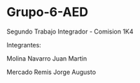 # Grupo-6-AED
Segundo Trabajo Integrador - Comision 1K4

Integrantes:

Molina Navarro Juan Martin 

Mercado Remis Jorge Augusto 
